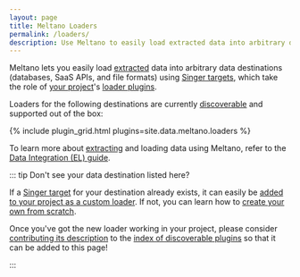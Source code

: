 ```yaml
---
layout: page
title: Meltano Loaders
permalink: /loaders/
description: Use Meltano to easily load extracted data into arbitrary data destinations (databases, SaaS APIs, and file formats) using Singer targets.
---
```


Meltano lets you easily load [extracted](/extractors/) data into arbitrary data destinations (databases, SaaS APIs, and file formats) using [Singer targets](https://www.singer.io/), which take the role of [your project](https://meltano.com/docs/project.html)'s [loader plugins](https://meltano.com/docs/plugins.html#loaders).

Loaders for the following destinations are currently [discoverable](https://meltano.com/docs/plugins.html#discoverable-plugins) and supported out of the box:

{% include plugin_grid.html plugins=site.data.meltano.loaders %}

To learn more about [extracting](/loaders/) and loading data using Meltano, refer to the [Data Integration (EL) guide](https://meltano.com/docs/integration.html).

::: tip Don't see your data destination listed here?

If a [Singer target](https://www.singer.io/#targets) for your destination already exists,
it can easily be [added to your project as a custom loader](https://meltano.com/docs/plugin-management.html#custom-plugins).
If not, you can learn how to [create your own from scratch](https://github.com/singer-io/getting-started/blob/master/docs/RUNNING_AND_DEVELOPING.md#developing-a-target).

Once you've got the new loader working in your project, please consider
[contributing its description](https://meltano.com/docs/contributor-guide.html#discoverable-plugins)
to the [index of discoverable plugins](https://meltano.com/docs/plugins.html#discoverable-plugins)
so that it can be added to this page!

:::
